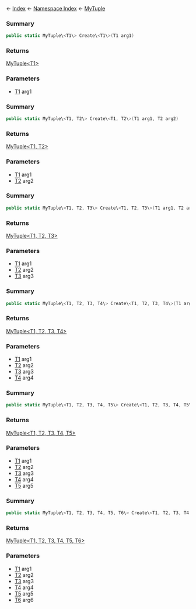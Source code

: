 ← [Index](Api-Index) ← [Namespace Index](Namespace-Index) ← [MyTuple](VRage.MyTuple)

### Summary

```csharp
public static MyTuple\<T1\> Create\<T1\>(T1 arg1)
```

### Returns

[MyTuple\<T1\>]()

### Parameters

* [T1]() arg1
### Summary

```csharp
public static MyTuple\<T1, T2\> Create\<T1, T2\>(T1 arg1, T2 arg2)
```

### Returns

[MyTuple\<T1, T2\>]()

### Parameters

* [T1]() arg1
* [T2]() arg2
### Summary

```csharp
public static MyTuple\<T1, T2, T3\> Create\<T1, T2, T3\>(T1 arg1, T2 arg2, T3 arg3)
```

### Returns

[MyTuple\<T1, T2, T3\>]()

### Parameters

* [T1]() arg1
* [T2]() arg2
* [T3]() arg3
### Summary

```csharp
public static MyTuple\<T1, T2, T3, T4\> Create\<T1, T2, T3, T4\>(T1 arg1, T2 arg2, T3 arg3, T4 arg4)
```

### Returns

[MyTuple\<T1, T2, T3, T4\>]()

### Parameters

* [T1]() arg1
* [T2]() arg2
* [T3]() arg3
* [T4]() arg4
### Summary

```csharp
public static MyTuple\<T1, T2, T3, T4, T5\> Create\<T1, T2, T3, T4, T5\>(T1 arg1, T2 arg2, T3 arg3, T4 arg4, T5 arg5)
```

### Returns

[MyTuple\<T1, T2, T3, T4, T5\>]()

### Parameters

* [T1]() arg1
* [T2]() arg2
* [T3]() arg3
* [T4]() arg4
* [T5]() arg5
### Summary

```csharp
public static MyTuple\<T1, T2, T3, T4, T5, T6\> Create\<T1, T2, T3, T4, T5, T6\>(T1 arg1, T2 arg2, T3 arg3, T4 arg4, T5 arg5, T6 arg6)
```

### Returns

[MyTuple\<T1, T2, T3, T4, T5, T6\>]()

### Parameters

* [T1]() arg1
* [T2]() arg2
* [T3]() arg3
* [T4]() arg4
* [T5]() arg5
* [T6]() arg6
